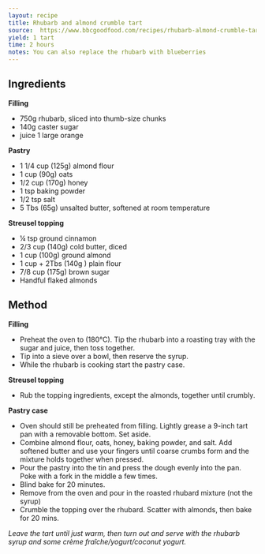 ```yaml
---
layout: recipe
title: Rhubarb and almond crumble tart
source:  https://www.bbcgoodfood.com/recipes/rhubarb-almond-crumble-tart and https://www.delscookingtwist.com/blueberry-pie-with-oat-crust-gluten-free/
yield: 1 tart
time: 2 hours
notes: You can also replace the rhubarb with blueberries
---
```


## Ingredients
**Filling**
- 750g rhubarb, sliced into thumb-size chunks
- 140g caster sugar
- juice 1 large orange

**Pastry**
- 1 1/4 cup (125g) almond flour
- 1 cup (90g) oats
- 1/2 cup (170g) honey
- 1 tsp baking powder
- 1/2 tsp salt
- 5 Tbs (65g) unsalted butter, softened at room temperature

**Streusel topping**
- ¼ tsp ground cinnamon
- 2/3 cup (140g) cold butter, diced
- 1 cup (100g) ground almond
- 1 cup + 2Tbs (140g ) plain flour
- 7/8 cup (175g) brown sugar
- Handful flaked almonds

## Method
**Filling**
- Preheat the oven to (180°C). Tip the rhubarb into a roasting tray with the sugar and juice, then toss together.
- Tip into a sieve over a bowl, then reserve the syrup.
- While the rhubarb is cooking start the pastry case. 

**Streusel topping**
- Rub the topping ingredients, except the almonds, together until crumbly. 

**Pastry case**
- Oven should still be preheated from filling. Lightly grease a 9-inch tart pan with a removable bottom. Set aside.
- Combine almond flour, oats, honey, baking powder, and salt. Add softened butter and use your fingers until coarse crumbs form and the mixture holds together when pressed.
- Pour the pastry into the tin and press the dough evenly into the pan. Poke with a fork in the middle a few times.
- Blind bake for 20 minutes.
- Remove from the oven and pour in the roasted rhubard mixture (not the syrup)
- Crumble the topping over the rhubard. Scatter with almonds, then bake for 20 mins. 


_Leave the tart until just warm, then turn out and serve with the rhubarb syrup and some crème fraîche/yogurt/coconut yogurt._
